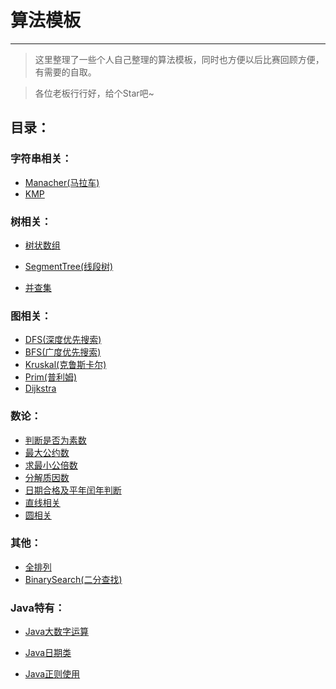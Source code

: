 # 算法模板

---

> 这里整理了一些个人自己整理的算法模板，同时也方便以后比赛回顾方便，有需要的自取。

> 各位老板行行好，给个Star吧~



## 目录：

### 字符串相关：

 * [Manacher(马拉车)](https://github.com/Changbaiqi/AlgorithmTemplate/blob/main/Manacher.md)
 * [KMP](https://github.com/Changbaiqi/AlgorithmTemplate/blob/main/KMP.md)
 ### 树相关：

* [树状数组](https://github.com/Changbaiqi/AlgorithmTemplate/blob/main/树状数组.md)

* [SegmentTree(线段树)](https://github.com/Changbaiqi/AlgorithmTemplate/blob/main/SegmentTree(线段树).md)

 * [并查集](https://github.com/Changbaiqi/AlgorithmTemplate/blob/main/并查集.md)
 ### 图相关：
 * [DFS(深度优先搜索)](https://github.com/Changbaiqi/AlgorithmTemplate/blob/main/DFS.md)
 * [BFS(广度优先搜索)](https://github.com/Changbaiqi/AlgorithmTemplate/blob/main/BFS.md)
 * [Kruskal(克鲁斯卡尔)](https://github.com/Changbaiqi/AlgorithmTemplate/blob/main/Kruskal.md)
 * [Prim(普利姆)](https://github.com/Changbaiqi/AlgorithmTemplate/blob/main/Prim.md)
 * [Dijkstra](https://github.com/Changbaiqi/AlgorithmTemplate/blob/main/DIjkstra.md)

 ### 数论：

 * [判断是否为素数](https://github.com/Changbaiqi/AlgorithmTemplate/blob/main/判断是否为素数.md)
 * [最大公约数](https://github.com/Changbaiqi/AlgorithmTemplate/blob/main/最大公约数.md)
 * [求最小公倍数](https://github.com/Changbaiqi/AlgorithmTemplate/blob/main/求最小公倍数.md)
 * [分解质因数](https://github.com/Changbaiqi/AlgorithmTemplate/blob/main/分解质因数.md)
 * [日期合格及平年闰年判断](https://github.com/Changbaiqi/AlgorithmTemplate/blob/main/日期合格及平年闰年判断.md)
 * [直线相关](https://github.com/Changbaiqi/AlgorithmTemplate/blob/main/直线.md)
 * [圆相关](https://github.com/Changbaiqi/AlgorithmTemplate/blob/main/圆相关.md)

 ### 其他：

 * [全排列](https://github.com/Changbaiqi/AlgorithmTemplate/blob/main/全排列.md)
 * [BinarySearch(二分查找)](https://github.com/Changbaiqi/AlgorithmTemplate/blob/main/BinarySearch.md)

### Java特有：

* [Java大数字运算](https://github.com/Changbaiqi/AlgorithmTemplate/blob/main/Java大数字运算使用技巧.md)

* [Java日期类](https://github.com/Changbaiqi/AlgorithmTemplate/blob/main/Java日期类使用技巧.md)

* [Java正则使用](https://github.com/Changbaiqi/AlgorithmTemplate/blob/main/Java正则使用技巧.md)
